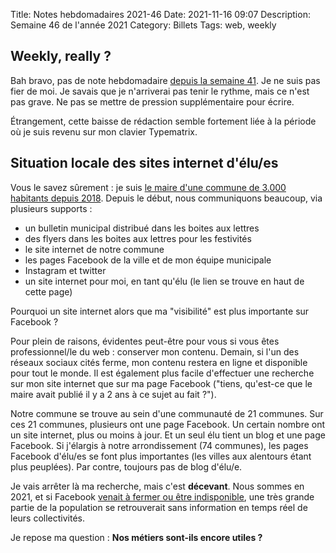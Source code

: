 Title: Notes hebdomadaires 2021-46
Date: 2021-11-16 09:07
Description: Semaine 46 de l'année 2021
Category: Billets
Tags: web, weekly

## Weekly, really ?

Bah bravo, pas de note hebdomadaire [depuis la semaine 41]({filename}2021-41.md). Je ne suis pas fier de moi. Je savais que je n'arriverai pas tenir le rythme, mais ce n'est pas grave. Ne pas se mettre de pression supplémentaire pour écrire.

Étrangement, cette baisse de rédaction semble fortement liée à la période où je suis revenu sur mon clavier Typematrix.

## Situation locale des sites internet d'élu/es

Vous le savez sûrement : je suis [le maire d'une commune de 3.000 habitants depuis 2018]({filename}pourquoi-et-comment-je-suis-devenu-le-maire-de-ma-commune.md).
Depuis le début, nous communiquons beaucoup, via plusieurs supports :
* un bulletin municipal distribué dans les boites aux lettres
* des flyers dans les boites aux lettres pour les festivités
* le site internet de notre commune
* les pages Facebook de la ville et de mon équipe municipale
* Instagram et twitter
* un site internet pour moi, en tant qu'élu (le lien se trouve en haut de cette page)

Pourquoi un site internet alors que ma "visibilité" est plus importante sur Facebook ?

Pour plein de raisons, évidentes peut-être pour vous si vous êtes professionnel/le du web : conserver mon contenu. Demain, si l'un des réseaux sociaux cités ferme, mon contenu restera en ligne et disponible pour tout le monde.
Il est également plus facile d'effectuer une recherche sur mon site internet que sur ma page Facebook ("tiens, qu'est-ce que le maire avait publié il y a 2 ans à ce sujet au fait ?").

Notre commune se trouve au sein d'une communauté de 21 communes. Sur ces 21 communes, plusieurs ont une page Facebook. Un certain nombre ont un site internet, plus ou moins à jour. Et un seul élu tient un blog et une page Facebook.
Si j'élargis à notre arrondissement (74 communes), les pages Facebook d'élu/es se font plus importantes (les villes aux alentours étant plus peuplées). Par contre, toujours pas de blog d'élu/e.

Je vais arrêter là ma recherche, mais c'est **décevant**. Nous sommes en 2021, et si Facebook [venait à fermer ou être indisponible]({filename}2021-40.md), une très grande partie de la population se retrouverait sans information en temps réel de leurs collectivités.

Je repose ma question : **Nos métiers sont-ils encore utiles ?**
